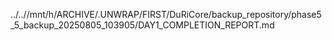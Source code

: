 ../..//mnt/h/ARCHIVE/.UNWRAP/FIRST/DuRiCore/backup_repository/phase5_5_backup_20250805_103905/DAY1_COMPLETION_REPORT.md